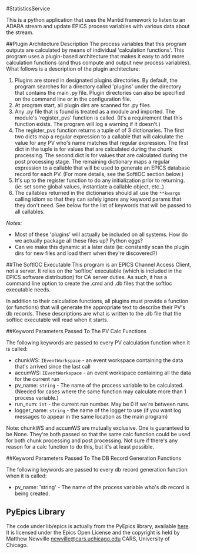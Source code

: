 #StatisticsService

This is a python application that uses the Mantid framework to listen to an ADARA stream and update EPICS process variables with various data about the stream.

##Plugin Architecture Description
The process variables that this program outputs are calculated by means of individual 'calculation functions'.  This program uses a plugin-based architecture that makes it easy to add more calculation functions (and thus compute and output new process variables).  What follows is a description of the plugin architecture:

1. Plugins are stored in designated plugins directories.  By default, the program searches for a directory called 'plugins' under the directory that contains the main .py file.  Plugin directories can also be specified on the command line or in the configuration file. 
2. At program start, all plugin dirs are scanned for .py files.
3. Any .py file that is found is treated as a module and imported.  The module's 'register_pvs' function is called.  (It's a requirement that this function exists.  The program will log a warning if it doesn't.)
4. The register_pvs function returns a tuple of of 3 dictionaries.  The first two dicts map a regular expression to a callable that will calculate the value for any PV who's name matches that regular expression. The first dict in the tuple is for values that are calculated during the chunk processing.  The second dict is for values that are calculated during the post processing stage.  The remaining dictionary maps a regular expression to a callable that will be used to generate an EPICS database record for each PV.  (For more details, see the SoftIOC section below.)
5. It's up to the register function to do any initialization prior to returning.  (ie: set some global values, instantiate a callable object, etc..)
6. The callables returned in the dictionaries should all use the `**kwargs` calling idiom so that they can safely ignore any keyword params that they don't need.  See below for the list of keywords that will be passed to all callables.

*Notes:*
* Most of these 'plugins' will actually be included on all systems.  How do we actually package all these files up?  Python eggs?
* Can we make this dynamic at a later date (ie: constantly scan the plugin dirs for new files and load them when they're discovered?)

##The SoftIOC Executable
This program is an EPICS Channel Access Client, not a server.  It relies on the 'softIoc' executable (which is included in the EPICS software distribution) for CA server duties.  As such, it has a command line option to create the .cmd and .db files that the softIoc executable needs.

In addition to their calculation functions, all plugins must provide a function (or functions) that will generate the appropriate text to describe their PV's db records.  These descriptions are what is written to the .db file that the softIoc executable will read when it starts.

##Keyword Parameters Passed To The PV Calc Functions

The following keywords are passed to every PV calculation function when it is called:
* chunkWS: `IEventWorkspace` - an event workspace containing the data that's arrived since the last call
* accumWS: `IEventWorkspace` - an event workspace containing all the data for the current run
* pv_name: `string` - The name of the process variable to be calculated. (Needed for cases where the same function may calculate more than 1 process variable.)
* run_num: `int` - the current run number.  May be 0 if we're between runs.
* logger_name: `string` - the name of the logger to use (if you want log messages to appear in the same location as the main program)

Note: chunkWS and accumWS are mutually exclusive.  One is guaranteed to be None.  They're both passed so that the same calc function could be used for both chunk processing and post processing. Not sure if there's any reason for a calc function to do this, but it's at least possible.

##Keyword Parameters Passed To The DB Record Generation Functions

The following keywords are passed to every db record generation function when it is called:
* pv_name: 'string' - The name of the process variable who's db record is being created.

## PyEpics Library
The code under lib/epics is actually from the PyEpics library, available [here](http://pyepics.github.io/pyepics/overview.html).  It is licensed under the Epics Open License and the copyright is held by Matthew Newville <newville@cars.uchicago.edu> CARS, University of Chicago.
